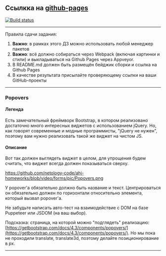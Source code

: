 ## Ссылкка на [github-pages](https://bualeksandr.github.io/form/)

[![Build status](https://ci.appveyor.com/api/projects/status/qbsnop2s73e9b2kp?svg=true)](https://ci.appveyor.com/project/BuAleksandr/form)

---

Правила сдачи задания:

1. **Важно**: в рамках этого ДЗ можно использовать любой менеджер пакетов
1. **Важно**: всё должно собираться через Webpack (включая картинки и стили) и выкладываться на Github Pages через Appveyor.
1. В README.md должен быть размещён бейджик сборки и ссылка на Github Pages
1. В качестве результата присылайте проверяющему ссылки на ваши GitHub-проекты

---

### Popovers

#### Легенда

Есть замечательный фреймворк Bootstrap, в котором реализовано достаточно много интересных виджетов с использованием jQuery. Но, как говорят современные и модные программисты, "jQuery не нужен", поэтому вам нужно реализовать такой же виджет на чистом JS.

#### Описание

Вот так должен выглядеть виджет в целом, для упрощения будем считать, что виджет всегда должен показываться сверху.

https://github.com/netology-code/ahj-homeworks/blob/video/forms/pic/Popovers.png

У popover'а обязательно должно быть название и текст. Центрироваться он обязательно должен по горизонтали относительно элемента, который вызвал popover'а.

Не забудьте написать авто-тест на взаимодействие с DOM на базе Puppeteer или JSDOM (на ваш выбор).

Подсказка: страница, на которой можно "подглядеть" реализацию: [https://getbootstrap.com/docs/4.3/components/popovers/](https://getbootstrap.com/docs/4.3/components/popovers/). Но мы пока не проходили translate, translate3d, поэтому делайте позиционирование в px.

---
